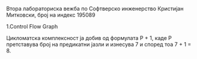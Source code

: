 Втора лабораториска вежба по Софтверско инженерство
Кристијан Митковски, број на индекс 195089

1.Control Flow Graph

Цикломатска комплексност ја добив од формулата P + 1, каде P претставува број на предикатни јазли и изнесува 7 и според тоа 7 + 1 = 8.
